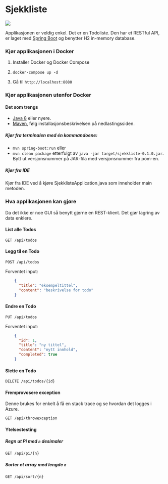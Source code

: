 # Sjekkliste

[![](https://badge.imagelayers.io/monsendag/sjekkliste:latest.svg)](https://imagelayers.io/?images=monsendag/sjekkliste:latest 'Get your own badge on imagelayers.io')

Applikasjonen er veldig enkel. Det er en Todoliste. Den har et RESTful API, er laget med
[Spring Boot](http://projects.spring.io/spring-boot/) og benytter H2 in-memory database.

### Kjør applikasjonen i Docker

1. Installer Docker og Docker Compose

2. `docker-compose up -d`

3. Gå til `http://localhost:8080`

### Kjør applikasjonen utenfor Docker

#### Det som trengs

- [Java 8](http://www.oracle.com/technetwork/java/javase/downloads/index.html) eller nyere.
- [Maven](http://maven.apache.org/), følg installasjonsbeskrivelsen på nedlastingssiden.

##### Kjør fra terminalen med én kommandoene:
- `mvn spring-boot:run` eller
- `mvn clean package` etterfulgt av `java -jar target/sjekkliste-0.1.0.jar`.
Bytt ut versjonsnummer på JAR-fila med versjonsnummer fra pom-en.

##### Kjør fra IDE
Kjør fra IDE ved å kjøre SjekklisteApplication.java som inneholder main metoden.

### Hva applikasjonen kan gjøre
Da det ikke er noe GUI så benytt gjerne en REST-klient. Det gjør lagring av data enklere.

#### List alle Todos
`GET /api/todos`

#### Legg til en Todo
`POST /api/todos`

Forventet input:

```json
    {
      "title": "eksempeltittel",
      "content": "beskrivelse for todo"
    }
```

#### Endre en Todo
`PUT /api/todos`

Forventet input:

```json
    {
      "id": 1,
      "title": "ny tittel",
      "content": "nytt innhold",
      "completed": true
    }
```

#### Slette en Todo
`DELETE /api/todos/{id}`

#### Fremprovosere exception
Denne brukes for enkelt å få en stack trace og se hvordan det logges i Azure.

`GET /api/throwexception`

#### Ytelsestesting

##### Regn ut Pi med `n` desimaler

 `GET /api/pi/{n}`

##### Sorter et array med lengde `n`

`GET /api/sort/{n}`
